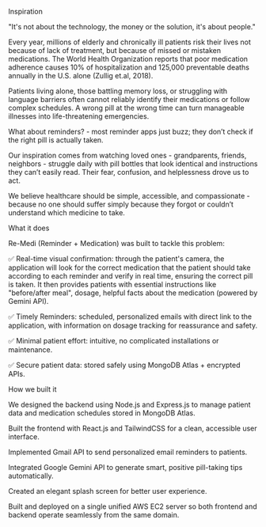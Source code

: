 Inspiration

"It's not about the technology, the money or the solution, it's about people."

Every year, millions of elderly and chronically ill patients risk their lives not because of lack of treatment, but because of missed or mistaken medications. The World Health Organization reports that poor medication adherence causes 10% of hospitalization and 125,000 preventable deaths annually in the U.S. alone (Zullig et.al, 2018).

Patients living alone, those battling memory loss, or struggling with language barriers often cannot reliably identify their medications or follow complex schedules. A wrong pill at the wrong time can turn manageable illnesses into life-threatening emergencies.

What about reminders? - most reminder apps just buzz; they don’t check if the right pill is actually taken.

Our inspiration comes from watching loved ones - grandparents, friends, neighbors - struggle daily with pill bottles that look identical and instructions they can’t easily read. Their fear, confusion, and helplessness drove us to act.

We believe healthcare should be simple, accessible, and compassionate - because no one should suffer simply because they forgot or couldn’t understand which medicine to take.

What it does

Re-Medi (Reminder + Medication) was built to tackle this problem:

✅ Real-time visual confirmation: through the patient's camera, the application will look for the correct medication that the patient should take according to each reminder and verify in real time, ensuring the correct pill is taken. It then provides patients with essential instructions like "before/after meal", dosage, helpful facts about the medication (powered by Gemini API).

✅ Timely Reminders: scheduled, personalized emails with direct link to the application, with information on dosage tracking for reassurance and safety.

✅ Minimal patient effort: intuitive, no complicated installations or maintenance.

✅ Secure patient data: stored safely using MongoDB Atlas + encrypted APIs.

How we built it

We designed the backend using Node.js and Express.js to manage patient data and medication schedules stored in MongoDB Atlas.

Built the frontend with React.js and TailwindCSS for a clean, accessible user interface.

Implemented Gmail API to send personalized email reminders to patients.

Integrated Google Gemini API to generate smart, positive pill-taking tips automatically.

Created an elegant splash screen for better user experience.

Built and deployed on a single unified AWS EC2 server so both frontend and backend operate seamlessly from the same domain.

